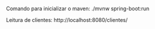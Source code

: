 Comando para inicializar o maven:
./mvnw spring-boot:run

Leitura de clientes: 
http://localhost:8080/clientes/